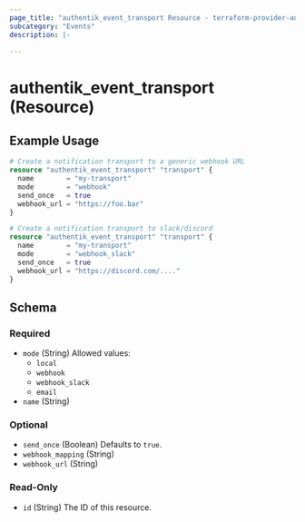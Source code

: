 ```yaml
---
page_title: "authentik_event_transport Resource - terraform-provider-authentik"
subcategory: "Events"
description: |-
  
---
```


# authentik_event_transport (Resource)



## Example Usage

```terraform
# Create a notification transport to a generic webhook URL
resource "authentik_event_transport" "transport" {
  name        = "my-transport"
  mode        = "webhook"
  send_once   = true
  webhook_url = "https://foo.bar"
}

# Create a notification transport to slack/discord
resource "authentik_event_transport" "transport" {
  name        = "my-transport"
  mode        = "webhook_slack"
  send_once   = true
  webhook_url = "https://discord.com/...."
}
```

<!-- schema generated by tfplugindocs -->
## Schema

### Required

- `mode` (String) Allowed values:
  - `local`
  - `webhook`
  - `webhook_slack`
  - `email`
- `name` (String)

### Optional

- `send_once` (Boolean) Defaults to `true`.
- `webhook_mapping` (String)
- `webhook_url` (String)

### Read-Only

- `id` (String) The ID of this resource.
